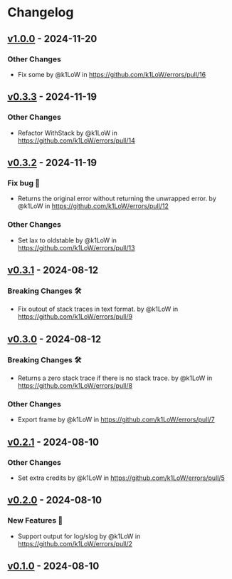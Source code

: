 # Changelog

## [v1.0.0](https://github.com/k1LoW/errors/compare/v0.3.3...v1.0.0) - 2024-11-20
### Other Changes
- Fix some by @k1LoW in https://github.com/k1LoW/errors/pull/16

## [v0.3.3](https://github.com/k1LoW/errors/compare/v0.3.2...v0.3.3) - 2024-11-19
### Other Changes
- Refactor WithStack by @k1LoW in https://github.com/k1LoW/errors/pull/14

## [v0.3.2](https://github.com/k1LoW/errors/compare/v0.3.1...v0.3.2) - 2024-11-19
### Fix bug 🐛
- Returns the original error without returning the unwrapped error. by @k1LoW in https://github.com/k1LoW/errors/pull/12
### Other Changes
- Set lax to oldstable by @k1LoW in https://github.com/k1LoW/errors/pull/13

## [v0.3.1](https://github.com/k1LoW/errors/compare/v0.3.0...v0.3.1) - 2024-08-12
### Breaking Changes 🛠
- Fix outout of stack traces in text format. by @k1LoW in https://github.com/k1LoW/errors/pull/9

## [v0.3.0](https://github.com/k1LoW/errors/compare/v0.2.1...v0.3.0) - 2024-08-12
### Breaking Changes 🛠
- Returns a zero stack trace if there is no stack trace. by @k1LoW in https://github.com/k1LoW/errors/pull/8
### Other Changes
- Export frame by @k1LoW in https://github.com/k1LoW/errors/pull/7

## [v0.2.1](https://github.com/k1LoW/errors/compare/v0.2.0...v0.2.1) - 2024-08-10
### Other Changes
- Set extra credits by @k1LoW in https://github.com/k1LoW/errors/pull/5

## [v0.2.0](https://github.com/k1LoW/errors/compare/v0.1.0...v0.2.0) - 2024-08-10
### New Features 🎉
- Support output for log/slog by @k1LoW in https://github.com/k1LoW/errors/pull/2

## [v0.1.0](https://github.com/k1LoW/errors/commits/v0.1.0) - 2024-08-10
